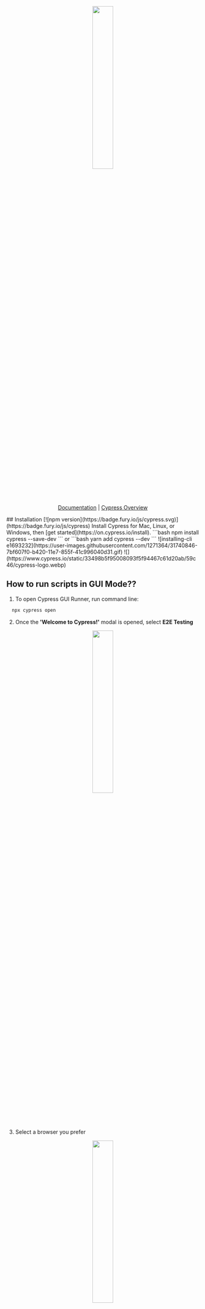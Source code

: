 <p align="center" width="100%">
  <img width="33%" src="https://logowik.com/content/uploads/images/cypress8748.logowik.com.webp">
</p>
<p align="center">
  <a href="https://docs.cypress.io/app/get-started/why-cypress">Documentation</a> |
  <a href="https://docs.cypress.io/guides/overview/why-cypress">Cypress Overview</a>
</p>
## Installation
[![npm version](https://badge.fury.io/js/cypress.svg)](https://badge.fury.io/js/cypress)
Install Cypress for Mac, Linux, or Windows, then [get started](https://on.cypress.io/install).
```bash
npm install cypress --save-dev
```
or
```bash
yarn add cypress --dev
```
![installing-cli e1693232](https://user-images.githubusercontent.com/1271364/31740846-7bf607f0-b420-11e7-855f-41c996040d31.gif)
![](https://www.cypress.io/static/33498b5f95008093f5f94467c61d20ab/59c46/cypress-logo.webp)

## How to run scripts in GUI Mode??

1. To open Cypress GUI Runner, run command line:
```bash
  npx cypress open
```

2. Once the **'Welcome to Cypress!'** modal is opened, select **E2E Testing**

<p align="center" width="100%">
  <img width="33%" src="https://applitools.com/wp-content/uploads/2022/12/cypress-welcome.jpg">
</p>

3. Select a browser you prefer

<p align="center" width="100%">
  <img width="33%" src="https://hackernoon.imgix.net/images/ZDJHykwZkQfIhJ9EECVNIMCWBIU2-dza34uj.jpeg">
</p>

4. Select a spec file you want to execte. For this exam, select automateSteps.cy.js
```bash
  automateSteps.cy.js
```

## How to run scripts in Headless Mode??

1. To open Cypress Headless Runner, run comand line:
```bash
  npx cypress run
```
2. To run specific test case and browser:
```bash
  npx cypress run --headless --browser edge --spec 'cypress/e2e/automateSteps.cy.js'
```

## 📁 Project Structure

📁 cypress
├── 📁 e2e # Main test specs
│ ├── 📁 specs.cy.js
├── 📁 Fixtures
│ ├── 📁 Images, videos, json files, etc
├── 📁 Page Objects
│ ├── 📁 common-elements.js
│ ├── 📁 different areas.js
├── 📁 Support
│ ├── 📁 custom commands
├── 📁 Videos
├── 📁 Screenshots

## 📚 References
[Cypress Best Practices](https://docs.cypress.io/app/core-concepts/best-practices)

## 🧰 Useful Commands
| Command             | Description                     |
|---------------------|---------------------------------|
| `npx cypress open`  | Launch Cypress Test Runner      |
| `npx cypress run`   | Run tests in headless mode      |
| `npm run test`      | Run tests with custom script    |
